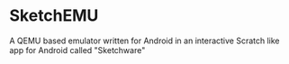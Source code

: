 # SketchEMU
A QEMU based emulator written for Android in an interactive Scratch like app for Android called "Sketchware"
